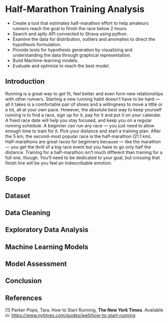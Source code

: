 # Half-Marathon Training Analysis
* Create a tool that estimates half-marathon effort to help amateurs runners reach the goal to finish the race below 2 hours.
* Search and aplly API connected to Strava using python.
* Examine the data for distribution, outliers and anomalies to direct the hypothesis formulation.
* Provide tools for hypothesis generation by visualizing and understanding the data through graphical representation.
* Build Machine-learning models.
* Evaluate and optimize to reach the best model. 

## Introduction
Running is a great way to get fit, feel better and even form new relationships with other runners. Starting a new running habit doesn’t have to be hard — all it takes is a comfortable pair of shoes and a willingness to move a little or a lot, all at your own pace. However, the absolute best way to keep yourself running is to find a race, sign up for it, pay for it and put it on your calendar. A fixed race date will help you stay focused, and keep you on a regular running schedule. A beginner can run any race — you just need to allow enough time to train for it. Pick your distance and start a training plan. After the 5 km, the second-most popular race is the half-marathon (21.1 km). Half-marathons are great races for beginners because — like the marathon — you get the thrill of a big race event but you have to go only half the distance. Training for a half-marathon isn’t much different than training for a full one, though. You’ll need to be dedicated to your goal, but crossing that finish line will be you feel an indescribable emotion.

## Scope

## Dataset

## Data Cleaning

## Exploratory Data Analysis

## Machine Learning Models

## Model Assessment 

## Conclusion

## References
[1] Parker-Pope, Tara. How to Start Running, **The New York Times**. Available in: https://www.nytimes.com/guides/well/how-to-start-running
